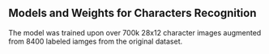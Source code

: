 ## Models and Weights for Characters Recognition

The model was trained upon over 700k 28x12 character images augmented from 8400 labeled iamges from the original dataset.
